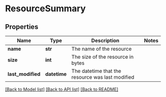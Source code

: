 # ResourceSummary

## Properties
Name | Type | Description | Notes
------------ | ------------- | ------------- | -------------
**name** | **str** | The name of the resource | 
**size** | **int** | The size of the resource in bytes | 
**last_modified** | **datetime** | The datetime that the resource was last modified | 

[[Back to Model list]](../README.md#documentation-for-models) [[Back to API list]](../README.md#documentation-for-api-endpoints) [[Back to README]](../README.md)



